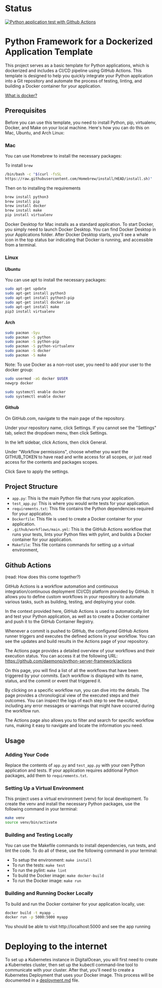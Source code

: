 # Status

[![Python application test with Github 
Actions](https://github.com/daemonp/python-server-framework/actions/workflows/main.yml/badge.svg)](https://github.com/daemonp/python-server-framework/actions/workflows/main.yml)

# Python Framework for a Dockerized Application Template

This project serves as a basic template for Python applications, which is 
dockerized and includes a CI/CD pipeline using GitHub Actions. This template is 
designed to help you quickly integrate your Python application into a Git 
repository and automate the process of testing, linting, and building a Docker 
container for your application.

[What is docker?](https://opensource.com/resources/what-docker)

## Prerequisites

Before you can use this template, you need to install Python, pip, virtualenv, 
Docker, and Make on your local machine. Here's how you can do this on Mac, 
Ubuntu, and Arch Linux:

### Mac

You can use Homebrew to install the necessary packages:

To install `brew`
```bash
/bin/bash -c "$(curl -fsSL 
https://raw.githubusercontent.com/Homebrew/install/HEAD/install.sh)"
```

Then on to installing the requirements

```bash
brew install python3
brew install pip
brew install docker
brew install make
pip install virtualenv
```

Docker Desktop for Mac installs as a standard application. To start 
Docker, you simply need to launch Docker Desktop. You can find 
Docker Desktop in your Applications folder. After Docker Desktop 
starts, you'll see a whale icon in the top status bar indicating 
that Docker is running, and accessible from a terminal.

### Linux

#### Ubuntu

You can use apt to install the necessary packages:
```bash
sudo apt-get update
sudo apt-get install python3
sudo apt-get install python3-pip
sudo apt-get install docker.io
sudo apt-get install make
pip3 install virtualenv
```


#### Arch

```bash
sudo pacman -Syu
sudo pacman -S python
sudo pacman -S python-pip
sudo pacman -S python-virtualenv
sudo pacman -S docker
sudo pacman -S make
```

Note: To use Docker as a non-root user, you need to add your user 
to the docker group:

```bash
sudo usermod -aG docker $USER
newgrp docker
```

```bash
sudo systemctl enable docker
sudo systemctl enable docker
```
#### Github 

On GitHub.com, navigate to the main page of the repository.

Under your repository name, click  Settings. If you cannot see the 
"Settings" tab, select the dropdown menu, then click Settings.

In the left sidebar, click  Actions, then click General.

Under "Workflow permissions", choose whether you want the GITHUB_TOKEN to have read and write access for all scopes, or just read access for the contents and packages scopes.

Click Save to apply the settings.


## Project Structure

- `app.py`: This is the main Python file that runs your application.
- `test_app.py`: This is where you would write tests for your application.
- `requirements.txt`: This file contains the Python dependencies required for your application.
- `Dockerfile`: This file is used to create a Docker container for your application.
- `.github/workflows/main.yml`: This is the GitHub Actions workflow that runs your tests, lints your Python files with pylint, and builds a Docker container for your application.
- `Makefile`: This file contains commands for setting up a virtual environment, 

## Github Actions

(read: How does this come together?)

GitHub Actions is a workflow automation and continuous integration/continuous 
deployment (CI/CD) platform provided by GitHub. It allows you to define custom 
workflows in your repository to automate various tasks, such as building, 
testing, and deploying your code.

In the context provided here, GitHub Actions is used to automatically lint and 
test your Python application, as well as to create a Docker container and push 
it to the GitHub Container Registry.

Whenever a commit is pushed to GitHub, the configured GitHub Actions runner 
triggers and executes the defined actions in your workflow. You can see the 
updates and build results in the Actions page of your repository.

The Actions page provides a detailed overview of your workflows and their 
execution status. You can access it at the following URL: 
https://github.com/daemonp/python-server-framework/actions

On this page, you will find a list of all the workflows that have been 
triggered by your commits. Each workflow is displayed with its name, status, 
and the commit or event that triggered it.

By clicking on a specific workflow run, you can dive into the details. The page 
provides a chronological view of the executed steps and their outcomes. You can 
inspect the logs of each step to see the output, including any error messages 
or warnings that might have occurred during the workflow run.

The Actions page also allows you to filter and search for specific workflow 
runs, making it easy to navigate and locate the information you need.

## Usage

### Adding Your Code

Replace the contents of `app.py` and `test_app.py` with your own Python 
application and tests. If your application requires additional Python packages, 
add them to `requirements.txt`.

### Setting Up a Virtual Environment

This project uses a virtual environment (venv) for local development. To create 
the venv and install the necessary Python packages, use the following command 
in your terminal:

```bash
make venv
source venv/bin/activate
```

### Building and Testing Locally

You can use the Makefile commands to install dependencies, run tests, and lint 
the code. To do all of these, use the following command in your terminal:

* To setup the environment: `make install`
* To run the tests: `make test`
* To run the pylint: `make lint`
* To build the Docker image: `make docker-build`
* To run the Docker image: `make run`

### Building and Running Docker Locally

To build and run the Docker container for your application locally, use:

```bash
docker build -t myapp .
docker run -p 5000:5000 myapp
```
You should be able to visit http://localhost:5000 and see the app running


# Deploying to the internet

To set up a Kubernetes instance in DigitalOcean, you will first 
need to create a Kubernetes cluster, then set up the kubectl 
command-line tool to communicate with your cluster. After that, 
you'll need to create a Kubernetes Deployment that uses your Docker 
image. This process will be documented in a 
[deployment.md](deployment.md) file.

